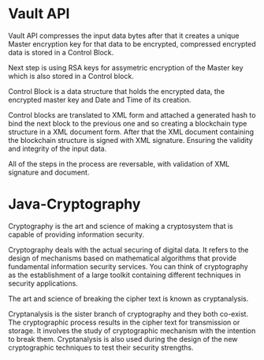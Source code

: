 # Vault API
 
Vault API compresses the input data bytes after that it creates a unique Master encryption key for that data to be encrypted, compressed encrypted data is stored in a Control Block. 

Next step is using RSA keys for assymetric encryption of the Master key which is also stored in a Control block.

Control Block is a data structure that holds the encrypted data, the encrypted master key and Date and Time of its creation. 

Control blocks are translated to XML form and attached a generated hash to bind the next block to the previous one and so creating a blockchain type structure in a XML document form.
After that the XML document containing the blockchain structure is signed with XML signature. Ensuring the validity and integrity of the input data.

All of the steps in the process are reversable, with validation of XML signature and document.

# Java-Cryptography
Cryptography is the art and science of making a cryptosystem that is capable of providing information security.

Cryptography deals with the actual securing of digital data. It refers to the design of mechanisms based on mathematical algorithms that provide fundamental information 
security services. You can think of cryptography as the establishment of a large toolkit containing different techniques in security applications.

The art and science of breaking the cipher text is known as cryptanalysis.

Cryptanalysis is the sister branch of cryptography and they both co-exist. The cryptographic process results in the cipher text for transmission or storage. 
It involves the study of cryptographic mechanism with the intention to break them. Cryptanalysis is also used during the design of the new cryptographic techniques 
to test their security strengths.
 
